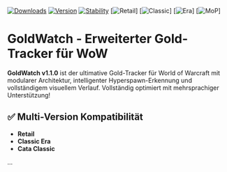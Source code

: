 [![Downloads](https://cf.way2muchnoise.eu/full_goldwatch-gw_downloads.svg)](https://www.curseforge.com/wow/addons/goldwatch-gw)
[![Version](https://img.shields.io/badge/Version-1.1.0-blue)](https://www.curseforge.com/wow/addons/goldwatch-gw)
[![Stability](https://img.shields.io/badge/Stability-98%25-success)](https://github.com/Bisolino/GoldWatch)
[![Retail](https://img.shields.io/badge/Retail-Unterstützt-green)] 
[![Classic](https://img.shields.io/badge/Classic-Unterstützt-green)] 
[![Era](https://img.shields.io/badge/Era-Unterstützt-green)] 
[![MoP](https://img.shields.io/badge/MoP_Classic-Unterstützt-green)]

# GoldWatch - Erweiterter Gold-Tracker für WoW

**GoldWatch v1.1.0** ist der ultimative Gold-Tracker für World of Warcraft mit modularer Architektur, intelligenter Hyperspawn-Erkennung und vollständigem visuellem Verlauf. Vollständig optimiert mit mehrsprachiger Unterstützung!

## ✅ Multi-Version Kompatibilität
- **Retail**
- **Classic Era**
- **Cata Classic**

...
